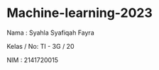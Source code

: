 # Machine-learning-2023

Nama			: Syahla Syafiqah Fayra

Kelas / No: TI - 3G / 20

NIM				: 2141720015
